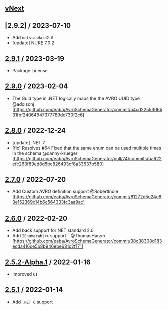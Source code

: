 ## [vNext]

## [2.9.2] / 2023-07-10
- Add `netstandard2.0`
- [update] NUKE 7.0.2

## [2.9.1] / 2023-03-19
- Package License

## [2.9.0] / 2023-02-04
- The Guid type in .NET logically maps the the AVRO UUID type @addisonj [https://github.com/eaba/AvroSchemaGenerator/commit/a4cd2255306531fbf24064947377789dc730f2c6]

## [2.8.0] / 2022-12-24
- [update] .NET 7
- [fix] Resolves #64 Fixed that the same enum can be used multiple times in the schema @danny-krueger [https://github.com/eaba/AvroSchemaGenerator/pull/74/commits/ba622efc263f89ed8d5bc826493cf8a33637b580]

## [2.7.0] / 2022-07-20
- Add Custom AVRO definition support @RobertIndie [https://github.com/eaba/AvroSchemaGenerator/commit/81272d5e24e63e152369c14b6c564333fc3aa9ac]
 
## [2.6.0] / 2022-02-20
- Add back support for NET standard 2.0
- Add `IEnumerabl<>` support - @ThomasHarzer [https://github.com/eaba/AvroSchemaGenerator/commit/38c38308d183ecda416ce5b8b946ebe681c2f171]

## [2.5.2-Alpha.1] / 2022-01-16
- Improved `CI`

## [2.5.1] / 2022-01-14
- Add `.NET 6` support

[vNext]: https://github.com/eaba/AvroSchemaGenerator/compare/2.9.1...HEAD
[2.9.1]: https://github.com/eaba/AvroSchemaGenerator/compare/2.9.0...2.9.1
[2.9.0]: https://github.com/eaba/AvroSchemaGenerator/compare/2.8.0...2.9.0
[2.8.0]: https://github.com/eaba/AvroSchemaGenerator/compare/2.7.0...2.8.0
[2.7.0]: https://github.com/eaba/AvroSchemaGenerator/compare/2.6.0...2.7.0
[2.6.0]: https://github.com/eaba/AvroSchemaGenerator/compare/2.5.2-Alpha.1...2.6.0
[2.5.2-Alpha.1]: https://github.com/eaba/AvroSchemaGenerator/compare/2.5.1...2.5.2-Alpha.1
[2.5.1]: https://github.com/eaba/AvroSchemaGenerator/tree/2.5.1


[vNext]: https://github.com/eaba/AvroSchemaGenerator/compare/2.10.0...HEAD
[2.10.0]: https://github.com/eaba/AvroSchemaGenerator/compare/2.9.1...2.10.0
[2.9.1]: https://github.com/eaba/AvroSchemaGenerator/compare/2.9.0...2.9.1
[2.9.0]: https://github.com/eaba/AvroSchemaGenerator/compare/2.8.0...2.9.0
[2.8.0]: https://github.com/eaba/AvroSchemaGenerator/compare/2.7.0...2.8.0
[2.7.0]: https://github.com/eaba/AvroSchemaGenerator/compare/2.6.0...2.7.0
[2.6.0]: https://github.com/eaba/AvroSchemaGenerator/compare/2.5.2-Alpha.1...2.6.0
[2.5.2-Alpha.1]: https://github.com/eaba/AvroSchemaGenerator/compare/2.5.1...2.5.2-Alpha.1
[2.5.1]: https://github.com/eaba/AvroSchemaGenerator/tree/2.5.1

[vNext]: https://github.com/eaba/AvroSchemaGenerator/compare/2.10.0...HEAD
[2.10.0]: https://github.com/eaba/AvroSchemaGenerator/compare/2.9.1...2.10.0
[2.9.1]: https://github.com/eaba/AvroSchemaGenerator/compare/2.9.0...2.9.1
[2.9.0]: https://github.com/eaba/AvroSchemaGenerator/compare/2.8.0...2.9.0
[2.8.0]: https://github.com/eaba/AvroSchemaGenerator/compare/2.7.0...2.8.0
[2.7.0]: https://github.com/eaba/AvroSchemaGenerator/compare/2.6.0...2.7.0
[2.6.0]: https://github.com/eaba/AvroSchemaGenerator/compare/2.5.2-Alpha.1...2.6.0
[2.5.2-Alpha.1]: https://github.com/eaba/AvroSchemaGenerator/compare/2.5.1...2.5.2-Alpha.1
[2.5.1]: https://github.com/eaba/AvroSchemaGenerator/tree/2.5.1
